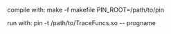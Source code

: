 compile with:
	make -f makefile PIN_ROOT=/path/to/pin

run with:
	pin -t /path/to/TraceFuncs.so -- progname
